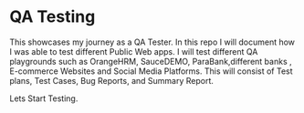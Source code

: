 # QA Testing
This showcases my journey as a QA Tester. 
In this repo I will document how I was able to test different Public Web apps. I will test different QA playgrounds such as OrangeHRM, SauceDEMO, ParaBank,different banks , E-commerce Websites and Social Media Platforms.
This will consist of Test plans, Test Cases, Bug Reports, and Summary Report.

Lets Start Testing.

